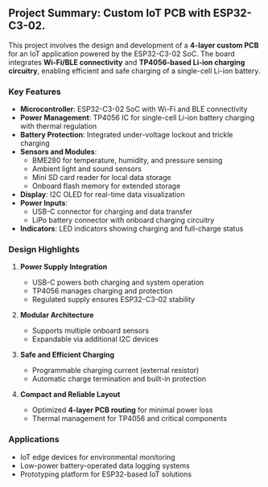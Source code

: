 ## Project Summary: Custom IoT PCB with ESP32-C3-02.

This project involves the design and development of a **4-layer custom PCB** for an IoT application powered by the ESP32-C3-02 SoC. The board integrates **Wi-Fi/BLE connectivity** and **TP4056-based Li-ion charging circuitry**, enabling efficient and safe charging of a single-cell Li-ion battery.

### Key Features

- **Microcontroller**: ESP32-C3-02 SoC with Wi-Fi and BLE connectivity  
- **Power Management**: TP4056 IC for single-cell Li-ion battery charging with thermal regulation  
- **Battery Protection**: Integrated under-voltage lockout and trickle charging  
- **Sensors and Modules**:  
  - BME280 for temperature, humidity, and pressure sensing  
  - Ambient light and sound sensors  
  - Mini SD card reader for local data storage  
  - Onboard flash memory for extended storage  
- **Display**: I2C OLED for real-time data visualization  
- **Power Inputs**:  
  - USB-C connector for charging and data transfer  
  - LiPo battery connector with onboard charging circuitry  
- **Indicators**: LED indicators showing charging and full-charge status  

### Design Highlights

1. **Power Supply Integration**  
   - USB-C powers both charging and system operation  
   - TP4056 manages charging and protection  
   - Regulated supply ensures ESP32-C3-02 stability  

2. **Modular Architecture**  
   - Supports multiple onboard sensors  
   - Expandable via additional I2C devices  

3. **Safe and Efficient Charging**  
   - Programmable charging current (external resistor)  
   - Automatic charge termination and built-in protection  

4. **Compact and Reliable Layout**  
   - Optimized **4-layer PCB routing** for minimal power loss  
   - Thermal management for TP4056 and critical components  

### Applications

- IoT edge devices for environmental monitoring  
- Low-power battery-operated data logging systems  
- Prototyping platform for ESP32-based IoT solutions  
